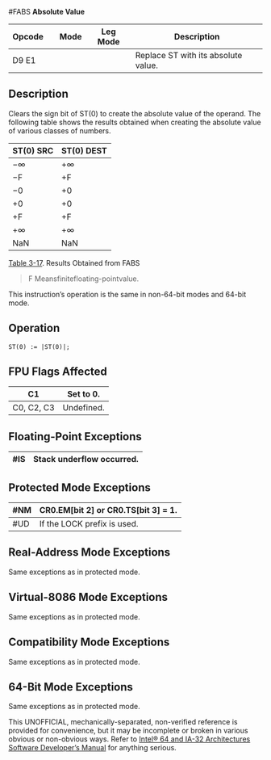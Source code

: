 #FABS
**Absolute Value**

| Opcode |     | Mode | Leg Mode | Description                         |
| ------ | --- | ---- | -------- | ----------------------------------- |
| D9 E1  |     |      |          | Replace ST with its absolute value. |

## Description

Clears the sign bit of ST(0) to create the absolute value of the operand. The following table shows the results obtained when creating the absolute value of various classes of numbers.

| ST(0) SRC | ST(0) DEST |
| --------- | ---------- |
| −∞        | +∞         |
| −F        | +F         |
| −0        | +0         |
| +0        | +0         |
| +F        | +F         |
| +∞        | +∞         |
| NaN       | NaN        |

[Table 3-17](/x86/fabs#tbl-3-17). Results Obtained from FABS

> F Meansfinitefloating-pointvalue.

This instruction’s operation is the same in non-64-bit modes and 64-bit mode.

## Operation

```
ST(0) := |ST(0)|;

```

## FPU Flags Affected

| C1         | Set to 0.  |
| ---------- | ---------- |
| C0, C2, C3 | Undefined. |

## Floating-Point Exceptions

| \#​IS | Stack underflow occurred. |
| ----- | ------------------------- |

## Protected Mode Exceptions

| \#​NM  | CR0.EM[bit 2] or CR0.TS[bit 3] = 1. |
| ------ | ----------------------------------- |
| #​​​UD | If the LOCK prefix is used.         |

## Real-Address Mode Exceptions

Same exceptions as in protected mode.

## Virtual-8086 Mode Exceptions

Same exceptions as in protected mode.

## Compatibility Mode Exceptions

Same exceptions as in protected mode.

## 64-Bit Mode Exceptions

Same exceptions as in protected mode.

This UNOFFICIAL, mechanically-separated, non-verified reference is provided for convenience, but it may be
incomplete or broken in various obvious or non-obvious
ways. Refer to [Intel® 64 and IA-32 Architectures Software Developer’s Manual](https://software.intel.com/en-us/download/intel-64-and-ia-32-architectures-sdm-combined-volumes-1-2a-2b-2c-2d-3a-3b-3c-3d-and-4) for anything serious.
